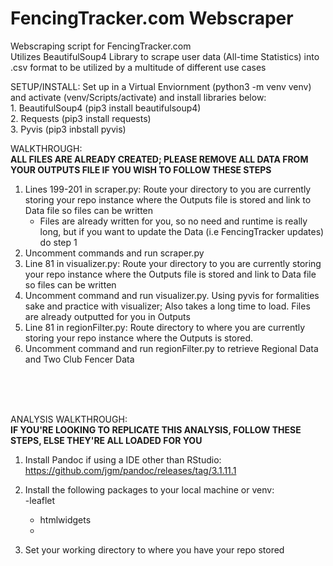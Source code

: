 # FencingTracker.com Webscraper
Webscraping script for FencingTracker.com <br>
Utilizes BeautifulSoup4 Library to scrape user data (All-time Statistics) into .csv format to be utilized by a multitude of different use cases <br>

SETUP/INSTALL:
Set up in a Virtual Enviornment (python3 -m venv venv) and activate (venv/Scripts/activate) and install libraries below: <br>
    1. BeautifulSoup4 (pip3 install beautifulsoup4) <br>
    2. Requests (pip3 install requests) <br>
    3. Pyvis (pip3 inbstall pyvis) <br>

WALKTHROUGH: <br>
    **ALL FILES ARE ALREADY CREATED; PLEASE REMOVE ALL DATA FROM YOUR OUTPUTS FILE IF YOU WISH TO FOLLOW THESE STEPS**<br>

  1. Lines 199-201 in scraper.py: Route your directory to you are currently storing your repo instance where the Outputs file is stored and link to Data file so files can be written <br>
      - Files are already written for you, so no need and runtime is really long, but if you want to update the Data (i.e FencingTracker updates) do step 1 <br>
  2. Uncomment commands and run scraper.py <br>
  3. Line 81 in visualizer.py: Route your directory to you are currently storing your repo instance where the Outputs file is stored and link to Data file so files can be written <br>
  4. Uncomment command and run visualizer.py. Using pyvis for formalities sake and practice with visualizer; Also takes a long time to load. Files are already outputted for you in Outputs <br>
  5. Line 81 in regionFilter.py: Route directory to where you are currently storing your repo instance where the Outputs is stored. <br>
  6. Uncomment command and run regionFilter.py to retrieve Regional Data and Two Club Fencer Data <br>
  
  <br>
  <br>
  <br>

ANALYSIS WALKTHROUGH: <br>
**IF YOU'RE LOOKING TO REPLICATE THIS ANALYSIS, FOLLOW THESE STEPS, ELSE THEY'RE ALL LOADED FOR YOU**

1. Install Pandoc if using a IDE other than RStudio: https://github.com/jgm/pandoc/releases/tag/3.1.11.1 <br>

2. Install the following packages to your local machine or venv: <br>
    -leaflet <br>
    - htmlwidgets <br>
    - <br>

2. Set your working directory to where you have your repo stored <br>         


